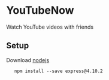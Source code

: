 # YouTubeNow
Watch YouTube videos with friends
## Setup
Download [nodejs](https://nodejs.org/en/)
   ```shell
      npm install --save express@4.10.2
   ```
